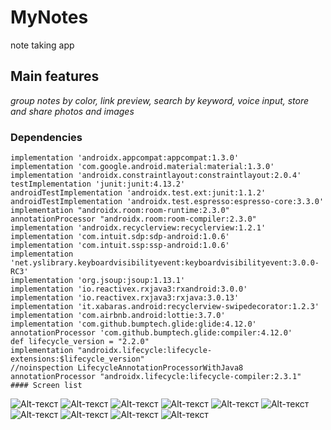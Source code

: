 # MyNotes
note taking app
## Main features
_group notes by color, link preview, 
search by keyword, voice input, 
store and share photos and images_
### Dependencies
    implementation 'androidx.appcompat:appcompat:1.3.0'  
    implementation 'com.google.android.material:material:1.3.0'  
    implementation 'androidx.constraintlayout:constraintlayout:2.0.4'  
    testImplementation 'junit:junit:4.13.2'  
    androidTestImplementation 'androidx.test.ext:junit:1.1.2'  
    androidTestImplementation 'androidx.test.espresso:espresso-core:3.3.0'  
    implementation "androidx.room:room-runtime:2.3.0"  
    annotationProcessor "androidx.room:room-compiler:2.3.0"  
    implementation 'androidx.recyclerview:recyclerview:1.2.1'  
    implementation 'com.intuit.sdp:sdp-android:1.0.6'  
    implementation 'com.intuit.ssp:ssp-android:1.0.6'  
    implementation 'net.yslibrary.keyboardvisibilityevent:keyboardvisibilityevent:3.0.0-RC3'  
    implementation 'org.jsoup:jsoup:1.13.1'  
    implementation 'io.reactivex.rxjava3:rxandroid:3.0.0'  
    implementation 'io.reactivex.rxjava3:rxjava:3.0.13'  
    implementation 'it.xabaras.android:recyclerview-swipedecorator:1.2.3'  
    implementation 'com.airbnb.android:lottie:3.7.0'  
    implementation 'com.github.bumptech.glide:glide:4.12.0'  
    annotationProcessor 'com.github.bumptech.glide:compiler:4.12.0'  
    def lifecycle_version = "2.2.0"  
    implementation "androidx.lifecycle:lifecycle-extensions:$lifecycle_version"  
    //noinspection LifecycleAnnotationProcessorWithJava8  
    annotationProcessor "androidx.lifecycle:lifecycle-compiler:2.3.1"
    #### Screen list
![Alt-текст](https://user-images.githubusercontent.com/62378496/130843417-407b2b45-30ef-4657-b4be-cb61585a1eab.jpg)
![Alt-текст](https://user-images.githubusercontent.com/62378496/130843223-896aa84a-2384-4b64-a752-978c6f92a226.jpg)
![Alt-текст](https://user-images.githubusercontent.com/62378496/130843222-cdac0f22-e1f0-456f-ad6a-47835e8ee111.jpg)
![Alt-текст](https://user-images.githubusercontent.com/62378496/130843220-7b87028b-b486-4728-a770-c0bf545e5b1b.jpg)
![Alt-текст](https://user-images.githubusercontent.com/62378496/130843216-ff077d7c-2d0d-417e-8001-0fdbf5682d2d.jpg)
![Alt-текст](https://user-images.githubusercontent.com/62378496/130843213-6ac65f91-a710-4ecc-897f-f0d98dfe617b.jpg)
![Alt-текст](https://user-images.githubusercontent.com/62378496/130843213-6ac65f91-a710-4ecc-897f-f0d98dfe617b.jpg)
![Alt-текст](https://user-images.githubusercontent.com/62378496/130843210-e6176399-e399-4050-bb51-23656076fedc.jpg)
![Alt-текст](https://user-images.githubusercontent.com/62378496/130843205-55d878e1-607d-4107-94bb-b68fc30e4bc7.jpg)
![Alt-текст](https://user-images.githubusercontent.com/62378496/130843213-6ac65f91-a710-4ecc-897f-f0d98dfe617b.jpg)

